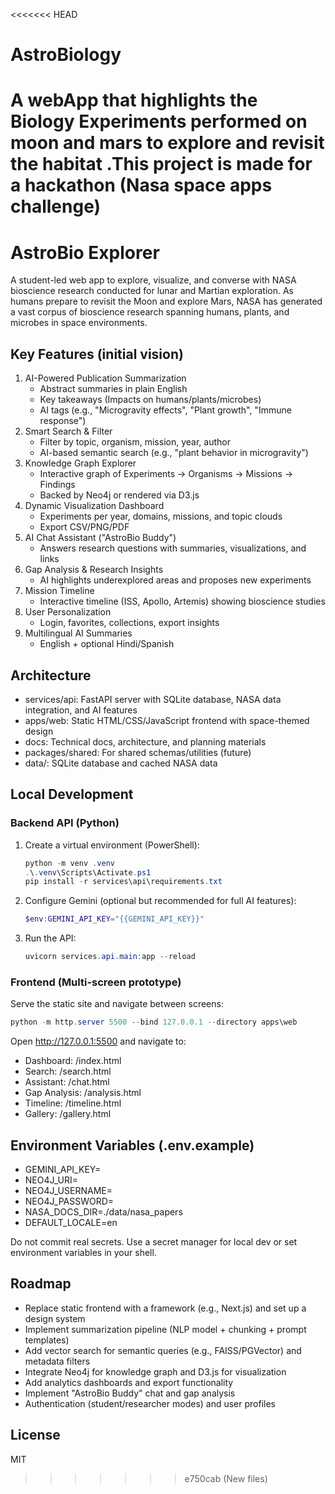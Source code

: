 <<<<<<< HEAD

# AstroBiology

# A webApp that highlights the Biology Experiments performed on moon and mars to explore and revisit the habitat .This project is made for a hackathon (Nasa space apps challenge)

# AstroBio Explorer

A student-led web app to explore, visualize, and converse with NASA bioscience research conducted for lunar and Martian exploration. As humans prepare to revisit the Moon and explore Mars, NASA has generated a vast corpus of bioscience research spanning humans, plants, and microbes in space environments.

## Key Features (initial vision)

1. AI-Powered Publication Summarization
   - Abstract summaries in plain English
   - Key takeaways (Impacts on humans/plants/microbes)
   - AI tags (e.g., "Microgravity effects", "Plant growth", "Immune response")
2. Smart Search & Filter
   - Filter by topic, organism, mission, year, author
   - AI-based semantic search (e.g., "plant behavior in microgravity")
3. Knowledge Graph Explorer
   - Interactive graph of Experiments → Organisms → Missions → Findings
   - Backed by Neo4j or rendered via D3.js
4. Dynamic Visualization Dashboard
   - Experiments per year, domains, missions, and topic clouds
   - Export CSV/PNG/PDF
5. AI Chat Assistant ("AstroBio Buddy")
   - Answers research questions with summaries, visualizations, and links
6. Gap Analysis & Research Insights
   - AI highlights underexplored areas and proposes new experiments
7. Mission Timeline
   - Interactive timeline (ISS, Apollo, Artemis) showing bioscience studies
8. User Personalization
   - Login, favorites, collections, export insights
9. Multilingual AI Summaries
   - English + optional Hindi/Spanish

## Architecture

- services/api: FastAPI server with SQLite database, NASA data integration, and AI features
- apps/web: Static HTML/CSS/JavaScript frontend with space-themed design
- docs: Technical docs, architecture, and planning materials
- packages/shared: For shared schemas/utilities (future)
- data/: SQLite database and cached NASA data

## Local Development

### Backend API (Python)

1. Create a virtual environment (PowerShell):
   ```powershell path=null start=null
   python -m venv .venv
   .\.venv\Scripts\Activate.ps1
   pip install -r services\api\requirements.txt
   ```
2. Configure Gemini (optional but recommended for full AI features):
   ```powershell path=null start=null
   $env:GEMINI_API_KEY="{{GEMINI_API_KEY}}"
   ```
3. Run the API:
   ```powershell path=null start=null
   uvicorn services.api.main:app --reload
   ```

### Frontend (Multi-screen prototype)

Serve the static site and navigate between screens:

```powershell path=null start=null
python -m http.server 5500 --bind 127.0.0.1 --directory apps\web
```

Open http://127.0.0.1:5500 and navigate to:

- Dashboard: /index.html
- Search: /search.html
- Assistant: /chat.html
- Gap Analysis: /analysis.html
- Timeline: /timeline.html
- Gallery: /gallery.html

## Environment Variables (.env.example)

- GEMINI_API_KEY=
- NEO4J_URI=
- NEO4J_USERNAME=
- NEO4J_PASSWORD=
- NASA_DOCS_DIR=./data/nasa_papers
- DEFAULT_LOCALE=en

Do not commit real secrets. Use a secret manager for local dev or set environment variables in your shell.

## Roadmap

- Replace static frontend with a framework (e.g., Next.js) and set up a design system
- Implement summarization pipeline (NLP model + chunking + prompt templates)
- Add vector search for semantic queries (e.g., FAISS/PGVector) and metadata filters
- Integrate Neo4j for knowledge graph and D3.js for visualization
- Add analytics dashboards and export functionality
- Implement "AstroBio Buddy" chat and gap analysis
- Authentication (student/researcher modes) and user profiles

## License

MIT

> > > > > > > e750cab (New files)
